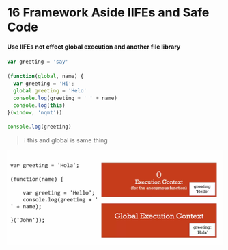 # 16 Framework Aside IIFEs and Safe Code

#### Use IIFEs not effect global execution and another file library

```javascript
var greeting = 'say'

(function(global, name) {
  var greeting = 'Hi';
  global.greeting = 'Helo'
  console.log(greeting + ' ' + name)
  console.log(this) 
}(window, 'nqmt'))

console.log(greeting)
```

> :information_source: this and global is same thing

![IIFEs](img/iifes.png)
